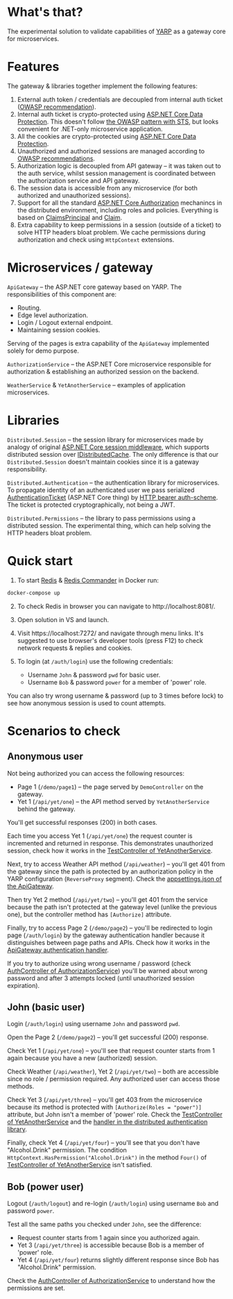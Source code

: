 # What's that?

The experimental solution to validate capabilities of [YARP](https://github.com/microsoft/reverse-proxy) as a gateway core for microservices.

# Features

The gateway & libraries together implement the following features:

1. External auth token / credentials are decoupled from internal auth ticket ([OWASP recommendation](https://cheatsheetseries.owasp.org/cheatsheets/Microservices_Security_Cheat_Sheet.html#recommendation-on-how-to-implement-identity-propagation)).
2. Internal auth ticket is crypto-protected using [ASP.NET Core Data Protection](https://learn.microsoft.com/en-us/aspnet/core/security/data-protection/introduction). This doesn't follow [the OWASP pattern with STS](https://cheatsheetseries.owasp.org/cheatsheets/Microservices_Security_Cheat_Sheet.html#using-a-data-structures-signed-by-a-trusted-issuer), but looks convenient for .NET-only microservice application.
3. All the cookies are crypto-protected using [ASP.NET Core Data Protection](https://learn.microsoft.com/en-us/aspnet/core/security/data-protection/introduction).
4. Unauthorized and authorized sessions are managed according to [OWASP recommendations](https://cheatsheetseries.owasp.org/cheatsheets/Session_Management_Cheat_Sheet.html#renew-the-session-id-after-any-privilege-level-change).
5. Authorization logic is decoupled from API gateway – it was taken out to the auth service, whilst session management is coordinated between the authorization service and API gateway.
6. The session data is accessible from any microservice (for both authorized and unauthorized sessions).
7. Support for all the standard [ASP.NET Core Authorization](https://learn.microsoft.com/en-us/aspnet/core/security/authorization/introduction) mechanincs in the distributed environment, including roles and policies. Everything is based on [ClaimsPrincipal](https://learn.microsoft.com/en-us/dotnet/api/system.security.claims.claimsprincipal) and [Claim](https://learn.microsoft.com/en-us/dotnet/api/system.security.claims.claim).
8. Extra capability to keep permissions in a session (outside of a ticket) to solve HTTP headers bloat problem. We cache permissions during authorization and check using `HttpContext` extensions.

# Microservices / gateway

`ApiGateway` – the ASP.NET core gateway based on YARP. The responsibilities of this component are:

- Routing.
- Edge level authorization.
- Login / Logout external endpoint.
- Maintaining session cookies.

Serving of the pages is extra capability of the `ApiGateway` implemented solely for demo purpose.

`AuthorizationService` – the ASP.NET Core microservice responsible for authorization & establishing an authorized session on the backend.

`WeatherService` & `YetAnotherService` – examples of application microservices.

# Libraries

`Distributed.Session` – the session library for microservices made by analogy of original [ASP.NET Core session middleware](https://github.com/dotnet/aspnetcore/tree/main/src/Middleware/Session/src), which supports distributed session over [IDistributedCache](https://learn.microsoft.com/en-us/aspnet/core/performance/caching/distributed). The only difference is that our `Distributed.Session` doesn't maintain cookies since it is a gateway responsibility.

`Distributed.Authentication` – the authentication library for microservices. To propagate identity of an authenticated user we pass serialized [AuthenticationTicket](https://learn.microsoft.com/en-us/dotnet/api/microsoft.aspnetcore.authentication.authenticationticket) (ASP.NET Core thing) by [HTTP bearer auth-scheme](https://developer.mozilla.org/en-US/docs/Web/HTTP/Headers/Authorization). The ticket is protected cryptographically, not being a JWT.

`Distributed.Permissions` – the library to pass permissions using a distributed session. The experimental thing, which can help solving the HTTP headers bloat problem.

# Quick start

1. To start [Redis](https://redis.io/) & [Redis Commander](https://joeferner.github.io/redis-commander/) in Docker run:

```bash
docker-compose up
```

2. To check Redis in browser you can navigate to http://localhost:8081/.

3. Open solution in VS and launch.

4. Visit https://localhost:7272/ and navigate through menu links. It's suggested to use browser's developer tools (press F12) to check network requests & replies and cookies.

5. To login (at `/auth/login`) use the following credentials:

   - Username `John` & password `pwd` for basic user.
   - Username `Bob` & password `power` for a member of 'power' role.

You can also try wrong username & password (up to 3 times before lock) to see how anonymous session is used to count attempts.

# Scenarios to check

## Anonymous user

Not being authorized you can access the following resources:

- Page 1 (`/demo/page1`) – the page served by `DemoController` on the gateway.
- Yet 1 (`/api/yet/one`) – the API method served by `YetAnotherService` behind the gateway.

You'll get successful responses (200) in both cases.

Each time you access Yet 1 (`/api/yet/one`) the request counter is incremented and returned in response. This demonstrates unauthorized session, check how it works in the [TestController of YetAnotherService](./yet-another-service/Controllers/TestController.cs).

Next, try to access Weather API method (`/api/weather`) – you'll get 401 from the gateway since the path is protected by an authorization policy in the YARP configuration (`ReverseProxy` segment). Check the [appsettings.json of the ApiGateway](./api-gateway/appsettings.json).

Then try Yet 2 method (`/api/yet/two`) – you'll get 401 from the service because the path isn't protected at the gateway level (unlike the previous one), but the controller method has `[Authorize]` attribute.

Finally, try to access Page 2 (`/demo/page2`) – you'll be redirected to login page (`/auth/login`) by the gateway authentication handler because it distinguishes between page paths and APIs. Check how it works in the [ApiGateway authentication handler](./api-gateway/AuthenticationHandler.cs).

If you try to authorize using wrong username / password (check [AuthController of AuthorizationService](./authorization-service/Controllers/AuthController.cs)) you'll be warned about wrong password and after 3 attempts locked (until unauthorized session expiration).

## John (basic user)

Login (`/auth/login`) using username `John` and password `pwd`.

Open the Page 2 (`/demo/page2`) – you'll get successful (200) response.

Check Yet 1 (`/api/yet/one`) – you'll see that request counter starts from 1 again because you have a new (authorized) session.

Check Weather (`/api/weather`), Yet 2 (`/api/yet/two`) – both are accessible since no role / permission required. Any authorized user can access those methods.

Check Yet 3 (`/api/yet/three`) – you'll get 403 from the microservice because its method is protected with `[Authorize(Roles = "power")]` attribute, but John isn't a member of 'power' role. Check the [TestController of YetAnotherService](./yet-another-service/Controllers/TestController.cs) and the [handler in the distributed authentication library](./libraries/distributed-authentication/AuthenticationHandler.cs).

Finally, check Yet 4 (`/api/yet/four`) – you'll see that you don't have "Alcohol.Drink" permission. The condition `HttpContext.HasPermission("Alcohol.Drink")` in the method `Four()` of [TestController of YetAnotherService](./yet-another-service/Controllers/TestController.cs) isn't satisfied.

## Bob (power user)

Logout (`/auth/logout`) and re-login (`/auth/login`) using username `Bob` and password `power`.

Test all the same paths you checked under `John`, see the difference:

- Request counter starts from 1 again since you authorized again.
- Yet 3 (`/api/yet/three`) is accessible because Bob is a member of 'power' role.
- Yet 4 (`/api/yet/four`) returns slightly different response since Bob has "Alcohol.Drink" permission.

Check the [AuthController of AuthorizationService](./authorization-service/Controllers/AuthController.cs) to understand how the permissions are set.